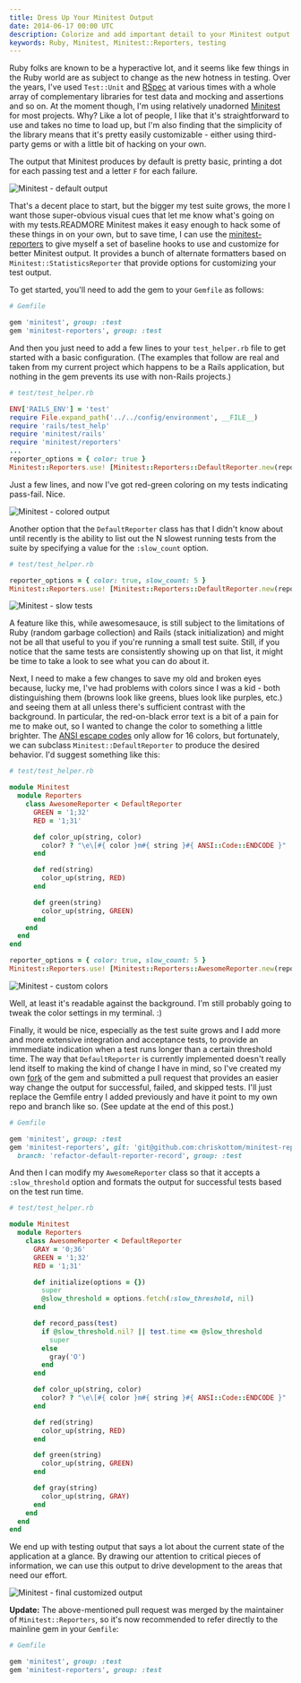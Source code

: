 ```yaml
---
title: Dress Up Your Minitest Output
date: 2014-06-17 00:00 UTC
description: Colorize and add important detail to your Minitest output using the Minitest::Reporters gem.
keywords: Ruby, Minitest, Minitest::Reporters, testing
---
```

Ruby folks are known to be a hyperactive lot, and it seems like few things in the Ruby world are as subject to change as the new hotness in testing.  Over the years, I've used `Test::Unit` and [RSpec](http://rspec.info/) at various times with a whole array of complementary libraries for test data and mocking and assertions and so on.  At the moment though, I'm using relatively unadorned [Minitest](https://github.com/seattlerb/minitest) for most projects.  Why?  Like a lot of people, I like that it's straightforward to use and takes no time to load up, but I'm also finding that the simplicity of the library means that it's pretty easily customizable - either using third-party gems or with a little bit of hacking on your own.

The output that Minitest produces by default is pretty basic, printing a dot for each passing test and a letter `F` for each failure.

<div class="w-full max-w-4xl px-6 pb-4 mx-auto dark:my-6 dark:pt-4 dark:bg-white">
  <img src="/images/minitest_output_default.png" title="Minitest - default output" alt="Minitest - default output" class="w-full" />
</div>

That's a decent place to start, but the bigger my test suite grows, the more I want those super-obvious visual cues that let me know what's going on with my tests.READMORE Minitest makes it easy enough to hack some of these things in on your own, but to save time, I can use the [minitest-reporters](https://github.com/minitest-reporters/minitest-reporters) to give myself a set of baseline hooks to use and customize for better Minitest output.  It provides a bunch of alternate formatters based on `Minitest::StatisticsReporter` that provide options for customizing your test output.

To get started, you'll need to add the gem to your `Gemfile` as follows:

```ruby
# Gemfile

gem 'minitest', group: :test
gem 'minitest-reporters', group: :test
```

And then you just need to add a few lines to your `test_helper.rb` file to get started with a basic configuration.  (The examples that follow are real and taken from my current project which happens to be a Rails application, but nothing in the gem prevents its use with non-Rails projects.)

```ruby
# test/test_helper.rb

ENV['RAILS_ENV'] = 'test'
require File.expand_path('../../config/environment', __FILE__)
require 'rails/test_help'
require 'minitest/rails'
require 'minitest/reporters'
...
reporter_options = { color: true }
Minitest::Reporters.use! [Minitest::Reporters::DefaultReporter.new(reporter_options)]
```

Just a few lines, and now I've got red-green coloring on my tests indicating pass-fail.  Nice.

<div class="w-full max-w-4xl px-6 pb-4 mx-auto dark:my-6 dark:pt-4 dark:bg-white">
  <img src="/images/minitest_output_default_colors.png" title="Minitest - colored output" alt="Minitest - colored output" class="w-full" />
</div>

Another option that the `DefaultReporter` class has that I didn't know about until recently is the ability to list out the N slowest running tests from the suite by specifying a value for the `:slow_count` option.

```ruby
# test/test_helper.rb

reporter_options = { color: true, slow_count: 5 }
Minitest::Reporters.use! [Minitest::Reporters::DefaultReporter.new(reporter_options)]
```

<div class="w-full max-w-4xl px-6 pb-4 mx-auto dark:my-6 dark:pt-4 dark:bg-white">
  <img src="/images/minitest_output_colors_and_slow_tests.png" title="Minitest - slow tests" alt="Minitest - slow tests" class="w-full" />
</div>

A feature like this, while awesomesauce, is still subject to the limitations of Ruby (random garbage collection) and Rails (stack initialization) and might not be all that useful to you if you're running a small test suite.  Still, if you notice that the same tests are consistently showing up on that list, it might be time to take a look to see what you can do about it.

Next, I need to make a few changes to save my old and broken eyes because, lucky me, I've had problems with colors since I was a kid - both distinguishing them (browns look like greens, blues look like purples, etc.) and seeing them at all unless there's sufficient contrast with the background.  In particular, the red-on-black error text is a bit of a pain for me to make out, so I wanted to change the color to something a little brighter.  The [ANSI escape codes](https://en.wikipedia.org/wiki/ANSI_escape_code#Colors) only allow for 16 colors, but fortunately, we can subclass `Minitest::DefaultReporter` to produce the desired behavior.  I'd suggest something like this:

```ruby
# test/test_helper.rb

module Minitest
  module Reporters
    class AwesomeReporter < DefaultReporter
      GREEN = '1;32'
      RED = '1;31'

      def color_up(string, color)
        color? ? "\e\[#{ color }m#{ string }#{ ANSI::Code::ENDCODE }" : string
      end

      def red(string)
        color_up(string, RED)
      end

      def green(string)
        color_up(string, GREEN)
      end
    end
  end
end

reporter_options = { color: true, slow_count: 5 }
Minitest::Reporters.use! [Minitest::Reporters::AwesomeReporter.new(reporter_options)]
```

<div class="w-full max-w-4xl px-6 pb-4 mx-auto dark:my-6 dark:pt-4 dark:bg-white">
  <img src="/images/minitest_output_custom_colors.png" title="Minitest - custom colors" alt="Minitest - custom colors" class="w-full" />
</div>

Well, at least it's readable against the background.  I'm still probably going to tweak the color settings in my terminal. :)

Finally, it would be nice, especially as the test suite grows and I add more and more extensive integration and acceptance tests, to provide an immmediate indication when a test runs longer than a certain threshold time.  The way that `DefaultReporter` is currently implemented doesn't really lend itself to making the kind of change I have in mind, so I've created my own [fork](https://github.com/chriskottom/minitest-reporters) of the gem and submitted a pull request that provides an easier way change the output for successful, failed, and skipped tests.  I'll just replace the Gemfile entry I added previously and have it point to my own repo and branch like so.  (See update at the end of this post.)

```ruby
# Gemfile

gem 'minitest', group: :test
gem 'minitest-reporters', git: 'git@github.com:chriskottom/minitest-reporters.git',
  branch: 'refactor-default-reporter-record', group: :test
```

And then I can modify my `AwesomeReporter` class so that it accepts a `:slow_threshold` option and formats the output for successful tests based on the test run time.


```ruby
# test/test_helper.rb

module Minitest
  module Reporters
    class AwesomeReporter < DefaultReporter
      GRAY = '0;36'
      GREEN = '1;32'
      RED = '1;31'

      def initialize(options = {})
        super
        @slow_threshold = options.fetch(:slow_threshold, nil)
      end

      def record_pass(test)
        if @slow_threshold.nil? || test.time <= @slow_threshold
          super
        else
          gray('O')
        end
      end

      def color_up(string, color)
        color? ? "\e\[#{ color }m#{ string }#{ ANSI::Code::ENDCODE }" : string
      end

      def red(string)
        color_up(string, RED)
      end

      def green(string)
        color_up(string, GREEN)
      end

      def gray(string)
        color_up(string, GRAY)
      end
    end
  end
end
```

We end up with testing output that says a lot about the current state of the application at a glance.  By drawing our attention to critical pieces of information, we can use this output to drive development to the areas that need our effort.

<div class="w-full max-w-4xl px-6 pb-4 mx-auto dark:my-6 dark:pt-4 dark:bg-white">
  <img src="/images/minitest_output_custom_output.png" title="Minitest - final customized output" alt="Minitest - final customized output" class="w-full" />
</div>

**Update:** The above-mentioned pull request was merged by the maintainer of `Minitest::Reporters`, so it's now recommended to refer directly to the mainline gem in your `Gemfile`:

```ruby
# Gemfile

gem 'minitest', group: :test
gem 'minitest-reporters', group: :test
```
